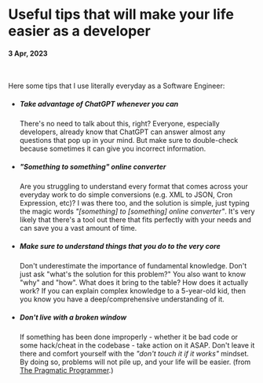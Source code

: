 # Useful tips that will make your life easier as a developer

#### 3 Apr, 2023

&nbsp;

Here some tips that I use literally everyday as a Software Engineer:

* ##### Take advantage of ChatGPT whenever you can

    There's no need to talk about this, right? Everyone, especially developers, already know that ChatGPT can answer almost any questions that pop up in your mind. But make sure to double-check because sometimes it can give you incorrect information.

* ##### "Something to something" online converter

    Are you struggling to understand every format that comes across your everyday work to do simple conversions (e.g. XML to JSON, Cron Expression, etc)? I was there too, and the solution is simple, just typing the magic words _"\[something\] to \[something\] online converter"_. It's very likely that there's a tool out there that fits perfectly with your needs and can save you a vast amount of time.

* ##### Make sure to understand things that you do to the very core

    Don't underestimate the importance of fundamental knowledge. Don't just ask "what's the solution for this problem?" You also want to know "why" and "how". What does it bring to the table? How does it actually work? If you can explain complex knowledge to a 5-year-old kid, then you know you have a deep/comprehensive understanding of it.

* ##### Don't live with a broken window

    If something has been done improperly - whether it be bad code or some hack/cheat in the codebase - take action on it ASAP. Don't leave it there and comfort yourself with the _"don't touch it if it works"_ mindset. By doing so, problems will not pile up, and your life will be easier. (from [The Pragmatic Programmer](https://www.amazon.com/Pragmatic-Programmer-Journeyman-Master/dp/020161622X).)
